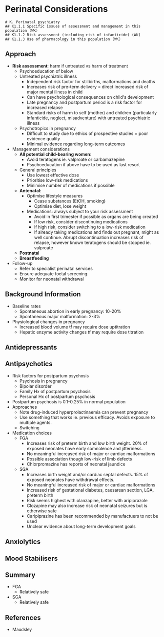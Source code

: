 # Perinatal Considerations

```
# K. Perinatal psychiatry
## K1.1.1 Specific issues of assessment and management in this population (WK)
## K1.1.2 Risk assessment (including risk of infanticide) (WK)
## K1.1.3 Use of pharmacology in this population (WK)
```

## Approach
- **Risk assessment**: harm if untreated vs harm of treatment
  - Psychoeducation of below
  - Untreated psychiatric illness
    - Independent risk factor for stillbirths, malformations and deaths
    - Increases risk of pre-term delivery = direct increased risk of major mental illness in child
    - Can have psychological consequences on child's development
    - Late pregnancy and postpartum period is a risk factor for increased relapse
    - Standard risks of harm to self (mother) and children (particularly infanticide, neglect, misadventure) with untreated psychiatric illness
  - Psychotropics in pregnancy
    - Difficult to study due to ethics of prospective studies = poor evidence quality
    - Minimal evidence regarding long-term outcomes
- Management considerations
  - **All potential child-bearing women**:
    - Avoid teratogens ie. valproate or carbamazepine
    - Psychoeducation if above have to be used as last resort
  - General principles
    - Use lowest effective dose
    - Prioritise low-risk medications
    - Minimise number of medications if possible
  - **Antenatal**:
    - Optimise lifestyle measures
      - Cease substances (EtOH, smoking)
      - Optimise diet, lose weight
    - Medications: always subject to your risk assessment
      - Avoid in first trimester if possible as organs are being created
      - If low risk, consider discontinuing medications
      - If high risk, consider switching to a low-risk medication
      - If already taking medications and finds out pregnant, might as well continue. Abrupt discontinuation increases risk of relapse, however known teratogens should be stopped ie. valproate
  - **Postnatal**
  - **Breastfeeding**
- Follow-up
  - Refer to specialist perinatal services
  - Ensure adequate foetal screening
  - Monitor for neonatal withdrawal

## Background Information
- Baseline rates
  - Spontaneous abortion in early pregnancy: 10-20%
  - Spontaneous major malformation: 2-3%
- Physiological changes in pregnancy
  - Increased blood volume tf may require dose uptitration
  - Hepatic enzyme activity changes tf may require dose titration

## Antidepressants

## Antipsychotics
- Risk factors for postpartum psychosis
  - Psychosis in pregnancy
  - Bipolar disorder
  - Family Hx of postpartum psychosis
  - Personal Hx of postpartum psychosis
- Postpartum psychosis is 0.1-0.25% in normal population
- Approaches
  - Note drug-induced hyperprolactinaemia can prevent pregnancy
  - Use something that works ie. previous efficacy. Avoids exposure to multiple agents.
  - Switching 
- Medication choices
  - FGA
    - Increases risk of preterm birth and low birth weight. 20% of exposed neonates have early somnolence and jitteriness.
    - No meaningful increased risk of major or cardiac malformations
    - Possible association though low-risk of limb defects
    - Chlorpromazine has reports of neonatal jaundice
  - SGA
    - Increases birth weight and/or cardiac septal defects. 15% of exposed neonates have withdrawal effects.
    - No meaningful increased risk of major or cardiac malformations
    - Increased risk of gestational diabetes, caesarean section, LGA, preterm birth
    - Risk seems highest with olanzapine, better with aripiprazole
    - Clozapine may also increase risk of neonatal seizures but is otherwise safe
    - Caripiprazine has been recommended by manufactuers to not be used
    - Unclear evidence about long-term development goals

## Anxiolytics

## Mood Stabilisers


## Summary

- FGA
  - Relatively safe
- SGA
  - Relatively safe

## References
* Maudsley